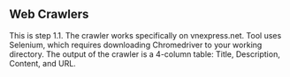 ## Web Crawlers

This is step 1.1. The crawler works specifically on vnexpress.net. Tool uses Selenium, which requires downloading Chromedriver to your working directory. The output of the crawler is a 4-column table: Title, Description, Content, and URL. 
